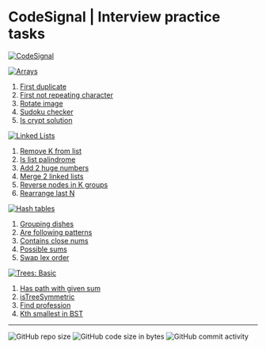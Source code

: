# CodeSignal | Interview practice tasks

[![CodeSignal](https://img.shields.io/badge/Interview%20Practice-%40Code%20Signal-darkblue)](https://app.codesignal.com/interview-practice)

[![Arrays](https://img.shields.io/badge/Arrays-259)](./docs/arrays.md)

1. [First duplicate](./docs/arrays.md#firstDuplicate)
2. [First not repeating character](./docs/arrays.md#firstNotRepeatingCharacter)
3. [Rotate image](./docs/arrays.md#rotateImage)
4. [Sudoku checker](./docs/arrays.md#sudoku2)
5. [Is crypt solution](./docs/arrays.md#isCryptSolution)

[![Linked Lists](https://img.shields.io/badge/Linked%20Lists-259)](./docs/linked_lists.md)

1. [Remove K from list](./docs/linked_lists.md#removeKFromList)
2. [Is list palindrome](./docs/linked_lists.md#islistpalindrome)
3. [Add 2 huge numbers](./docs/linked_lists.md#addTwoHugeNumbers)
4. [Merge 2 linked lists](./docs/linked_lists.md#mergeTwoLinkedLists)
5. [Reverse nodes in K groups](./docs/linked_lists.md#reverseNodesInKGroups)
6. [Rearrange last N](./docs/linked_lists.md#rearrangeLastN)

[![Hash tables](https://img.shields.io/badge/Hash%20tables-259)](./docs/hash_tables.md)

1. [Grouping dishes](./docs/hash_tables.md#groupingDishes)
2. [Are following patterns](./docs/hash_tables.md#areFollowingPatterns)
3. [Contains close nums](./docs/hash_tables.md#containsCloseNums)
4. [Possible sums](./docs/hash_tables.md#possibleSums)
5. [Swap lex order](./docs/hash_tables.md#swapLexOrder)

[![Trees: Basic](https://img.shields.io/badge/Trees%20basic-259)](./docs/trees_basic.md)

1. [Has path with given sum](./docs/trees_basic.md#hasPathWithGivenSum)
2. [isTreeSymmetric](./docs/trees_basic.md#isTreeSymmetric)
3. [Find profession](./docs/trees_basic.md#findProfession)
4. [Kth smallest in BST](./docs/trees_basic.md#kthSmallestInBST)

---

![GitHub repo size](https://img.shields.io/github/repo-size/valerii-frontend/my_code_signal_tasks?style=for-the-badge)
![GitHub code size in bytes](https://img.shields.io/github/languages/code-size/valerii-frontend/my_code_signal_tasks?style=for-the-badge) ![GitHub commit activity](https://img.shields.io/github/commit-activity/m/valerii-frontend/my_code_signal_tasks?color=%23B34EE9&style=for-the-badge)
